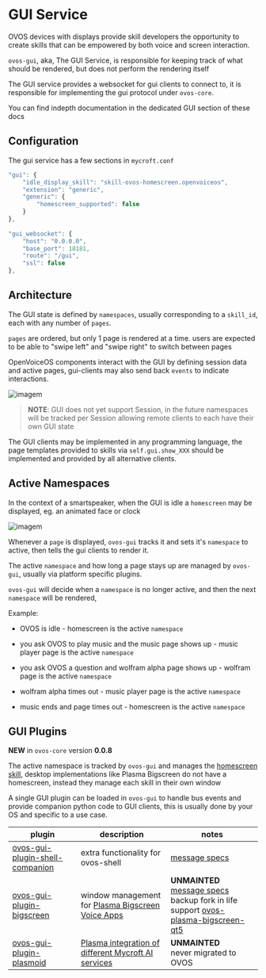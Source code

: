 # GUI Service

OVOS devices with displays provide skill developers the opportunity to create skills that can be empowered by both voice
and screen interaction.

`ovos-gui`, aka, The GUI Service, is responsible for keeping track of what should be rendered, but does not perform the
rendering itself

The GUI service provides a websocket for gui clients to connect to, it is responsible for implementing the gui protocol
under `ovos-core`.

You can find indepth documentation in the dedicated GUI section of these docs

## Configuration

The gui service has a few sections in `mycroft.conf`

```javascript
"gui": {
    "idle_display_skill": "skill-ovos-homescreen.openvoiceos",
    "extension": "generic",
    "generic": {
        "homescreen_supported": false
    }
},
  
"gui_websocket": {
    "host": "0.0.0.0",
    "base_port": 18181,
    "route": "/gui",
    "ssl": false
},
```

## Architecture

The GUI state is defined by `namespaces`, usually corresponding to a `skill_id`, each with any number
of `pages`. 

`pages` are ordered, but only 1 page is rendered at a time. users are expected to be able to "swipe left" and "swipe right" to switch between pages

OpenVoiceOS components interact with the GUI by defining session data and active pages, gui-clients may also send
back `events` to indicate interactions.

![imagem](https://github.com/OpenVoiceOS/ovos-technical-manual/assets/33701864/69c653dc-9bad-4a3a-bd43-efefb938f650)

> **NOTE**: GUI does not yet support Session, in the future namespaces will be tracked per Session allowing remote clients to each have their own GUI state

The GUI clients may be implemented in any programming language, the page templates provided to skills via `self.gui.show_XXX` should be implemented and provided by all alternative clients.

## Active Namespaces

In the context of a smartspeaker, when the GUI is idle a `homescreen` may be displayed, eg. an animated face or clock

![imagem](https://github.com/OpenVoiceOS/ovos-technical-manual/assets/33701864/25a2725a-271b-469d-822a-148b4fdfa30e)

Whenever a `page` is displayed, `ovos-gui` tracks it and sets it's `namespace` to active, then tells the gui clients to render it.

The active `namespace` and how long a page stays up are managed by `ovos-gui`, usually via platform specific plugins. 

`ovos-gui` will decide when a `namespace` is no longer active, and then the next `namespace` will be rendered, 

Example: 

- OVOS is idle - homescreen is the active `namespace`

- you ask OVOS to play music and the music page shows up - music player page is the active `namespace`

- you ask OVOS a question and wolfram alpha page shows up - wolfram page is the active `namespace`

- wolfram alpha times out - music player page is the active `namespace`

- music ends and page times out - homescreen is the active `namespace`

## GUI Plugins

**NEW** in `ovos-core` version **0.0.8**

The active namespace is tracked by `ovos-gui` and manages
the [homescreen skill](https://github.com/OpenVoiceOS/skill-ovos-homescreen), desktop implementations like Plasma
Bigscreen do not have a homescreen, instead they manage each skill in their own window

A single GUI plugin can be loaded in `ovos-gui` to handle bus events and provide companion python code to GUI clients,
this is usually done by your OS and specific to a use case.

| plugin                                                                                            | description                                                                                                                                       | notes                                                                                                                                                                                                                 |
|---------------------------------------------------------------------------------------------------|---------------------------------------------------------------------------------------------------------------------------------------------------|-----------------------------------------------------------------------------------------------------------------------------------------------------------------------------------------------------------------------|
| [ovos-gui-plugin-shell-companion](https://github.com/OpenVoiceOS/ovos-gui-plugin-shell-companion) | extra functionality for ovos-shell                                                                                                                | [message specs](https://openvoiceos.github.io/message_spec/shell)                                                                                                                                                     |
| [ovos-gui-plugin-bigscreen](https://github.com/OVOSHatchery/ovos-gui-plugin-bigscreen)            | window management for [Plasma Bigscreen](https://invent.kde.org/plasma/plasma-bigscreen) [Voice Apps](https://plasma-bigscreen.org/docs/develop/) | **UNMAINTED** <br> [message specs](https://openvoiceos.github.io/message_spec/gui_bigscreen/) <br> backup fork in life support [ovos-plasma-bigscreen-qt5](https://github.com/OVOSHatchery/ovos-plasma-bigscreen-qt5) |
| [ovos-gui-plugin-plasmoid](https://github.com/OVOSHatchery/ovos-gui-plugin-plasmoid)              | [Plasma integration of different Mycroft AI services](https://invent.kde.org/utilities/mycroft-plasmoid)                                          | **UNMAINTED** <br> never migrated to OVOS                                                                                                                                                                             |

